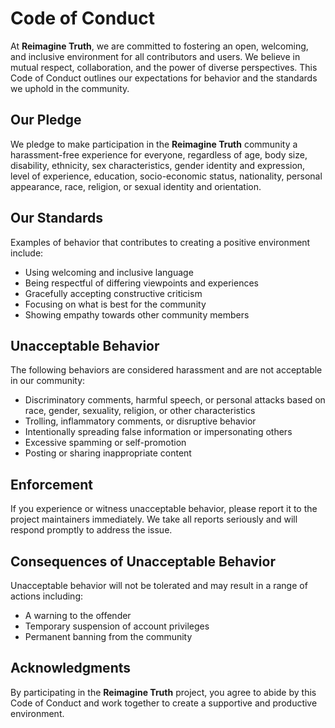 # Code of Conduct

At **Reimagine Truth**, we are committed to fostering an open, welcoming, and inclusive environment for all contributors and users. We believe in mutual respect, collaboration, and the power of diverse perspectives. This Code of Conduct outlines our expectations for behavior and the standards we uphold in the community.

## Our Pledge
We pledge to make participation in the **Reimagine Truth** community a harassment-free experience for everyone, regardless of age, body size, disability, ethnicity, sex characteristics, gender identity and expression, level of experience, education, socio-economic status, nationality, personal appearance, race, religion, or sexual identity and orientation.

## Our Standards
Examples of behavior that contributes to creating a positive environment include:
- Using welcoming and inclusive language
- Being respectful of differing viewpoints and experiences
- Gracefully accepting constructive criticism
- Focusing on what is best for the community
- Showing empathy towards other community members

## Unacceptable Behavior
The following behaviors are considered harassment and are not acceptable in our community:
- Discriminatory comments, harmful speech, or personal attacks based on race, gender, sexuality, religion, or other characteristics
- Trolling, inflammatory comments, or disruptive behavior
- Intentionally spreading false information or impersonating others
- Excessive spamming or self-promotion
- Posting or sharing inappropriate content

## Enforcement
If you experience or witness unacceptable behavior, please report it to the project maintainers immediately. We take all reports seriously and will respond promptly to address the issue.

## Consequences of Unacceptable Behavior
Unacceptable behavior will not be tolerated and may result in a range of actions including:
- A warning to the offender
- Temporary suspension of account privileges
- Permanent banning from the community

## Acknowledgments
By participating in the **Reimagine Truth** project, you agree to abide by this Code of Conduct and work together to create a supportive and productive environment.
